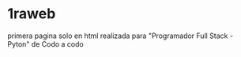 # 1raweb
primera pagina solo en html realizada para "Programador Full Stack - Pyton" de Codo a codo
